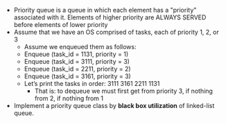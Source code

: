 - Priority queue is a queue in which each element has a "priority" associated with it. Elements of higher priority are ALWAYS SERVED before elements of lower priority
- Assume that we have an OS comprised of tasks, each of priority 1, 2, or 3
	- Assume we enqueued them as follows:
	- Enqueue (task_id = 1131, priority = 1)
	- Enqueue (task_id = 3111, priority = 3)
	- Enqueue (task_id = 2211, priority = 2)
	- Enqueue (task_id = 3161, priority = 3)
	- Let’s print the tasks in order: 3111 3161 2211 1131
		- That is: to dequeue we must first get from priority 3, if nothing from 2, if nothing from 1
- Implement a priority queue class by **black box utilization** of linked-list queue.

```cpp title:solution folded:true

```